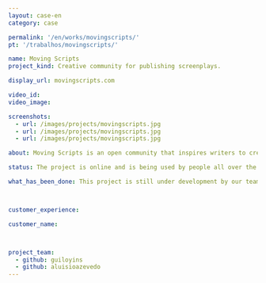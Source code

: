 ```yaml
---
layout: case-en
category: case

permalink: '/en/works/movingscripts/'
pt: '/trabalhos/movingscripts/'

name: Moving Scripts
project_kind: Creative community for publishing screenplays.

display_url: movingscripts.com

video_id:
video_image:

screenshots:
  - url: /images/projects/movingscripts.jpg
  - url: /images/projects/movingscripts.jpg
  - url: /images/projects/movingscripts.jpg

about: Moving Scripts is an open community that inspires writers to create, share and get feedback for their screenplays. Write down your story based on the Theme of the Week and see how “marketable” your idea is.

status: The project is online and is being used by people all over the world who love to read and write screenplays.

what_has_been_done: This project is still under development by our team.



customer_experience:

customer_name:



project_team:
  - github: guiloyins
  - github: aluisioazevedo
---
```

